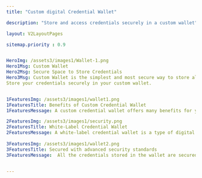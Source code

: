 ```yaml
---
title: "Custom digital Credential Wallet"

description: "Store and access credentials securely in a custom wallet"

layout: V2LayoutPages

sitemap.priority : 0.9


HeroImg: /assets3/images1/Wallet-1.png
Hero1Msg: Custom Wallet
Hero2Msg: Secure Space to Store Credentials
Hero3Msg: Custom Wallet is the simplest and most secure way to store all your digital credentials in one place.
Store your credentials securely in your custom wallet.


1FeaturesImg: /assets3/images1/wallet1.png
1FeaturesTitle: Benefits of Custom Credential Wallet
1FeaturesMessage: A custom credential wallet offers many benefits for you and your awardees. Firstly, it provides a secure place to store credentials for your awardees, so there is no risk of losing them. Secondly, Your awardees can create an account and log in at any time, which is very convenient. Finally, the wallet is flexible and can be customized to suit your awardees needs.

2FeaturesImg: /assets3/images1/security.png
2FeaturesTitle: White-Label Credential Wallet
2FeaturesMessage: A white-label credential wallet is a type of digital wallet that can be customized concerning your brand persona. This usually includes adding the your logo and URL. White-label credential wallets offer several advantages for you, including increased brand visibility and recognition.
                   
3FeaturesImg: /assets3/images1/wallet2.png
3FeaturesTitle: Secured with advanced security standards
3FeaturesMessage:  All the credentials stored in the wallet are secured with multiple-level security encryptions. The algorithms used for encryption are constantly updated to ensure that the data remains secure. In addition, the wallet itself is designed to be tamper-proof, making it difficult for someone to physically access the data stored within.


---
```

